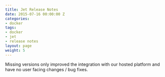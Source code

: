 ```yaml
---
title: Jet Release Notes
date: 2015-07-16 00:00:00 Z
categories:
- docker
tags:
- docker
- jet
- release notes
layout: page
weight: 5
---
```


<div class="info-block">
Missing versions only improved the integration with our hosted platform and have no user facing changes / bug fixes.
</div>
